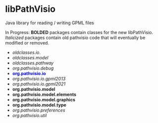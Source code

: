 # libPathVisio
Java library for reading / writing GPML files

In Progress: 
**BOLDED** packages contain classes for the new libPathVisio. _Italicized_ packages contain old pathvisio code that will eventually be modified or removed.  

- _oldclasses.io_</span>.
- _oldclasses.model_
- _oldclasses.pathway_
- _org.pathvisio.debug_
- <span style="color:blue">**org.pathvisio.io**</span>
- _org.pathvisio.io.gpml2013_
- _org.pathvisio.io.gpml2021_
- **org.pathvisio.model**
- **org.pathvisio.model.elements**
- **org.pathvisio.model.graphics**
- **org.pathvisio.model.type**
- _org.pathvisio.preferences_
- _org.pathvisio.util_
